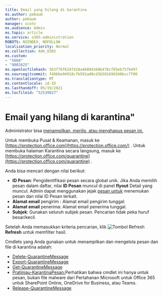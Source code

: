 ```yaml
---
title: Email yang hilang di karantina
ms.author: pebaum
author: pebaum
manager: scotv
ms.audience: Admin
ms.topic: article
ms.service: o365-administration
ROBOTS: NOINDEX, NOFOLLOW
localization_priority: Normal
ms.collection: Adm_O365
ms.custom:
- "5668"
- "9002625"
ms.openlocfilehash: 563f76f624f428a46894268b478cf05eb757b497
ms.sourcegitcommit: f4866e94918c7b591ad0cd3b58169d340bcc7f00
ms.translationtype: MT
ms.contentlocale: id-ID
ms.lasthandoff: 05/19/2021
ms.locfileid: "52539827"
---
```

# <a name="missing-emails-in-quarantine"></a>Email yang hilang di karantina"

Administrator bisa [menampilkan, merilis, atau menghapus pesan ini.](/microsoft-365/security/office-365-security/manage-quarantined-messages-and-files)

Untuk membuka Pusat & Keamanan, masuk ke [https://protection.office.com](https://protection.office.com/) . Untuk membuka halaman Karantina secara langsung, masuk ke [https://protection.office.com/quarantine](https://protection.office.com/quarantine) .  

Anda bisa mencari dengan nilai berikut:  

- **ID Pesan**: Pengidentifikasi pesan secara global unik. Jika Anda memilih pesan dalam daftar, nilai  **ID Pesan**  muncul di panel  **flyout**  Detail yang muncul. Admin dapat menggunakan jejak [pesan untuk](/microsoft-365/security/office-365-security/message-trace-scc) menemukan pesan dan nilai ID Pesan terkait.
- **Alamat email** pengirim : Alamat email pengirim tunggal.
- **Alamat email** penerima: Alamat email penerima tunggal.
- **Subjek**: Gunakan seluruh subjek pesan. Pencarian tidak peka huruf besar/kecil.

Setelah Anda memasukkan kriteria pencarian, klik ![ Tombol Refresh ](/microsoft-365/media/scc-quarantine-refresh.png?view=o365-worldwide) **Refresh** untuk memfilter hasil.

Cmdlets yang Anda gunakan untuk menampilkan dan mengelola pesan dan file di karantina adalah:
- [Delete-QuarantineMessage](/powershell/module/exchange/delete-quarantinemessage)
- [Export-QuarantineMessage](/powershell/module/exchange/export-quarantinemessage)
- [Get-QuarantineMessage](/powershell/module/exchange/get-quarantinemessage)
- [Pratinjau-KarantinaPesan:](/powershell/module/exchange/preview-quarantinemessage)Perhatikan bahwa cmdlet ini hanya untuk pesan, bukan file malware dari Pertahanan Microsoft untuk Office 365 untuk SharePoint Online, OneDrive for Business, atau Teams.
- [Release-QuarantineMessage](/powershell/module/exchange/release-quarantinemessage)